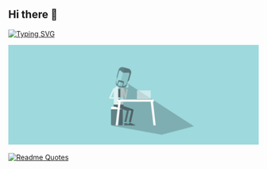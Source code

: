 ## Hi there 👋
[![Typing SVG](https://readme-typing-svg.demolab.com/?lines=Welcome)](https://git.io/typing-svg)

<img src="https://github.com/OBSeRv3rr/OBSeRv3rr/blob/main/HR_Technology_small.gif" alt="The Unlimited">


[![Readme Quotes](https://quotes-github-readme.vercel.app/api?type=horizontal&theme=dark)](https://github.com/piyushsuthar/github-readme-quotes)

